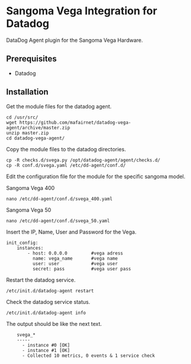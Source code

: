 Sangoma Vega Integration for Datadog
===================

DataDog Agent plugin for the Sangoma Vega Hardware.

Prerequisites
-----------
- Datadog

Installation
-----------

Get the module files for the datadog agent.

```
cd /usr/src/
wget https://github.com/mafairnet/datadog-vega-agent/archive/master.zip
unzip master.zip
cd datadog-vega-agent/
```

Copy the module files to the datadog directories.

```
cp -R checks.d/svega.py /opt/datadog-agent/agent/checks.d/
cp -R conf.d/svega.yaml /etc/dd-agent/conf.d/
```

Edit the configuration file for the module for the specific sangoma model.

Sangoma Vega 400
```
nano /etc/dd-agent/conf.d/svega_400.yaml
```

Sangoma Vega 50
```
nano /etc/dd-agent/conf.d/svega_50.yaml
```

Insert the IP, Name, User and Password for the Vega.

```
init_config:
	instances:
		- host: 0.0.0.0         #vega adress
          name: vega_name       #vega name
          user: user            #vega user
          secret: pass          #vega user pass
```

Restart  the datadog service.

```
/etc/init.d/datadog-agent restart
```

Check the datadog service status.

```
/etc/init.d/datadog-agent info
```

The output should be like the next text.

```
    svega_*
    -----
      - instance #0 [OK]
      - instance #1 [OK]
      - Collected 10 metrics, 0 events & 1 service check

```
